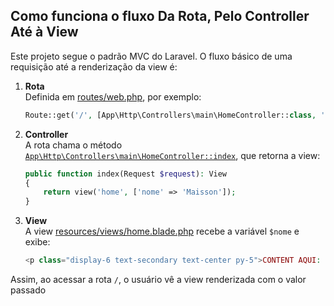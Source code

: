 ## Como funciona o fluxo Da Rota, Pelo Controller Até à View

Este projeto segue o padrão MVC do Laravel. O fluxo básico de uma requisição até a renderização da view é:

1. **Rota**  
   Definida em [routes/web.php](routes/web.php), por exemplo:

    ```php
    Route::get('/', [App\Http\Controllers\main\HomeController::class, 'index'])->name('home')->middleware(App\Http\Middleware\getIp::class);
    ```

2. **Controller**  
   A rota chama o método [`App\Http\Controllers\main\HomeController::index`](app/Http/Controllers/main/HomeController.php), que retorna a view:

    ```php
    public function index(Request $request): View
    {
        return view('home', ['nome' => 'Maisson']);
    }
    ```

3. **View**  
   A view [resources/views/home.blade.php](resources/views/home.blade.php) recebe a variável `$nome` e exibe:
    ```php
    <p class="display-6 text-secondary text-center py-5">CONTENT AQUI: {{ strtoupper($nome) }}</p>
    ```

Assim, ao acessar a rota `/`, o usuário vê a view renderizada com o valor passado
